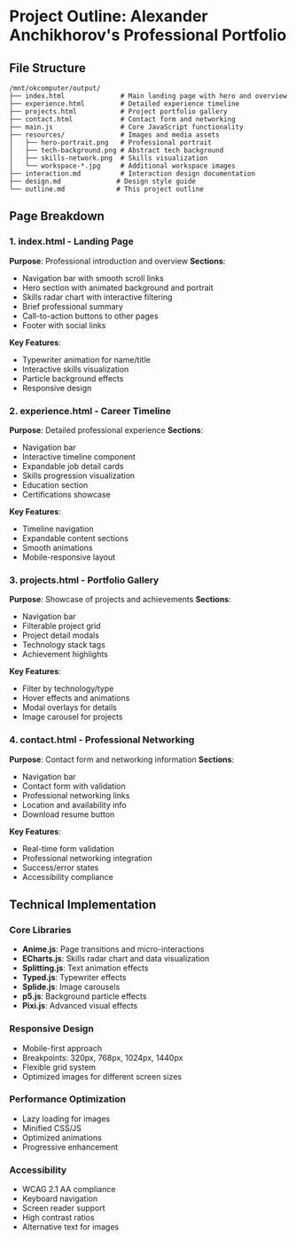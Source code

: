 # Project Outline: Alexander Anchikhorov's Professional Portfolio

## File Structure
```
/mnt/okcomputer/output/
├── index.html              # Main landing page with hero and overview
├── experience.html         # Detailed experience timeline
├── projects.html           # Project portfolio gallery
├── contact.html            # Contact form and networking
├── main.js                 # Core JavaScript functionality
├── resources/              # Images and media assets
│   ├── hero-portrait.png   # Professional portrait
│   ├── tech-background.png # Abstract tech background
│   ├── skills-network.png  # Skills visualization
│   └── workspace-*.jpg     # Additional workspace images
├── interaction.md          # Interaction design documentation
├── design.md              # Design style guide
└── outline.md             # This project outline
```

## Page Breakdown

### 1. index.html - Landing Page
**Purpose**: Professional introduction and overview
**Sections**:
- Navigation bar with smooth scroll links
- Hero section with animated background and portrait
- Skills radar chart with interactive filtering
- Brief professional summary
- Call-to-action buttons to other pages
- Footer with social links

**Key Features**:
- Typewriter animation for name/title
- Interactive skills visualization
- Particle background effects
- Responsive design

### 2. experience.html - Career Timeline
**Purpose**: Detailed professional experience
**Sections**:
- Navigation bar
- Interactive timeline component
- Expandable job detail cards
- Skills progression visualization
- Education section
- Certifications showcase

**Key Features**:
- Timeline navigation
- Expandable content sections
- Smooth animations
- Mobile-responsive layout

### 3. projects.html - Portfolio Gallery
**Purpose**: Showcase of projects and achievements
**Sections**:
- Navigation bar
- Filterable project grid
- Project detail modals
- Technology stack tags
- Achievement highlights

**Key Features**:
- Filter by technology/type
- Hover effects and animations
- Modal overlays for details
- Image carousel for projects

### 4. contact.html - Professional Networking
**Purpose**: Contact form and networking information
**Sections**:
- Navigation bar
- Contact form with validation
- Professional networking links
- Location and availability info
- Download resume button

**Key Features**:
- Real-time form validation
- Professional networking integration
- Success/error states
- Accessibility compliance

## Technical Implementation

### Core Libraries
- **Anime.js**: Page transitions and micro-interactions
- **ECharts.js**: Skills radar chart and data visualization
- **Splitting.js**: Text animation effects
- **Typed.js**: Typewriter effects
- **Splide.js**: Image carousels
- **p5.js**: Background particle effects
- **Pixi.js**: Advanced visual effects

### Responsive Design
- Mobile-first approach
- Breakpoints: 320px, 768px, 1024px, 1440px
- Flexible grid system
- Optimized images for different screen sizes

### Performance Optimization
- Lazy loading for images
- Minified CSS/JS
- Optimized animations
- Progressive enhancement

### Accessibility
- WCAG 2.1 AA compliance
- Keyboard navigation
- Screen reader support
- High contrast ratios
- Alternative text for images